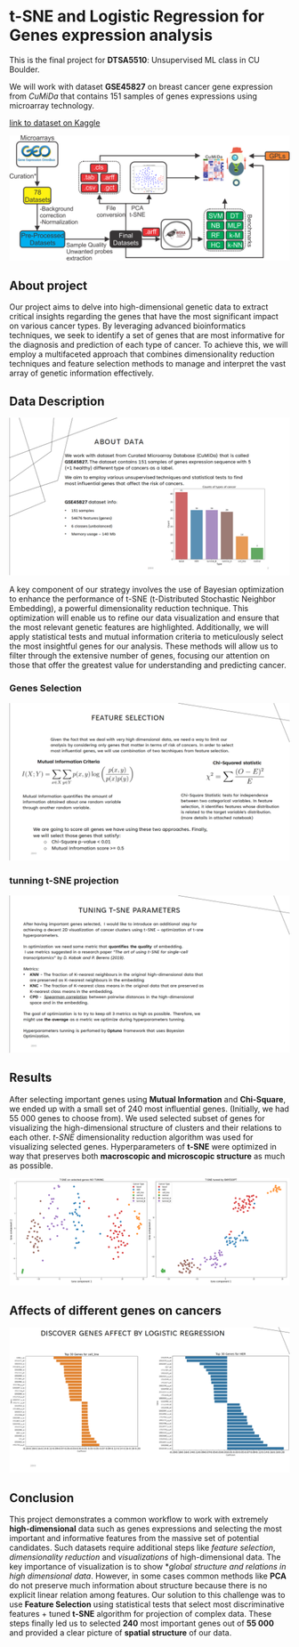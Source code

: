 # t-SNE and Logistic Regression for Genes expression analysis
This is the final project for **DTSA5510**: Unsupervised ML class in CU Boulder.

We will work with dataset **GSE45827** on breast cancer gene expression from *CuMiDa* that contains 151 samples of genes expressions using microarray technology.

[link to dataset on Kaggle](https://www.kaggle.com/datasets/brunogrisci/breast-cancer-gene-expression-cumida)

![workflow](pics/workflow.png)

## About project
Our project aims to delve into high-dimensional genetic data to extract critical insights regarding the genes that have the most significant impact on various cancer types. By leveraging advanced bioinformatics techniques, we seek to identify a set of genes that are most informative for the diagnosis and prediction of each type of cancer. To achieve this, we will employ a multifaceted approach that combines dimensionality reduction techniques and feature selection methods to manage and interpret the vast array of genetic information effectively.


## Data Description
![about data](pics/about_data.png)

A key component of our strategy involves the use of Bayesian optimization to enhance the performance of t-SNE (t-Distributed Stochastic Neighbor Embedding), a powerful dimensionality reduction technique. This optimization will enable us to refine our data visualization and ensure that the most relevant genetic features are highlighted. Additionally, we will apply statistical tests and mutual information criteria to meticulously select the most insightful genes for our analysis. These methods will allow us to filter through the extensive number of genes, focusing our attention on those that offer the greatest value for understanding and predicting cancer.

### Genes Selection
![selection](pics/feature_selection.png)


### tunning t-SNE projection
![selection](pics/tsne_tunning.png)


## Results
After selecting important genes using **Mutual Information** and **Chi-Square**, we ended up with a small set of 240 most influential genes. (Initially, we had 55 000 genes to choose from).
We used selected subset of genes for visualizing the high-dimensional structure of clusters and their relations to each other. *t-SNE* dimensionality reduction algorithm was used  for visualizing selected genes.
Hyperparameters of **t-SNE** were optimized in way that preserves both **macroscopic and microscopic structure** as much as possible.

<p align="center">
  <img src="pics/tsne_comparison.png" alt="t-SNE Visualization">
</p>

## Affects of different genes on cancers
![selection](pics/result.png)

## Conclusion
This project demonstrates a common workflow to work with extremely **high-dimensional** data such as genes expressions and selecting the most important and informative features from the massive set of potential candidates. Such datasets require additional steps like *feature selection*, *dimensionality reduction* and *visualizations* of high-dimensional data. 
The key importance of visualization is to show **global structure and relations in high dimensional data*. However, in some cases common methods like **PCA** do not preserve much information about structure
because there is no explicit linear relation among features. Our solution to this challenge was to use **Feature Selection** using statistical tests that select most discriminative features +  tuned **t-SNE** algorithm for projection of complex data. These steps finally led us to selected **240** most important genes out of **55 000** and provided a clear picture of **spatial structure** of our data.
